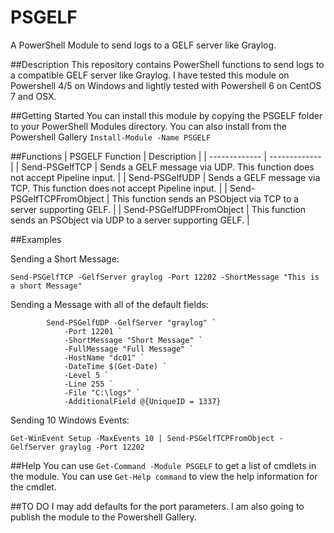# PSGELF
A PowerShell Module to send logs to a GELF server like Graylog.

##Description
This repository contains PowerShell functions to send logs to a compatible GELF server like Graylog. I have tested this module on Powershell 4/5 on Windows and lightly tested with Powershell 6 on CentOS 7 and OSX.

##Getting Started
You can install this module by copying the PSGELF folder to your PowerShell Modules directory. You can also install from the Powershell Gallery `Install-Module -Name PSGELF`

##Functions
|  PSGELF Function  |  Description  |
| ------------- | ------------- |
| Send-PSGelfTCP | Sends a GELF message via UDP. This function does not accept Pipeline input. |
| Send-PSGelfUDP | Sends a GELF message via TCP. This function does not accept Pipeline input. |
| Send-PSGelfTCPFromObject | This function sends an PSObject via TCP to a server supporting GELF. |
| Send-PSGelfUDPFromObject | This function sends an PSObject  via UDP to a server supporting GELF. |

##Examples

Sending a Short Message:
```
Send-PSGelfTCP -GelfServer graylog -Port 12202 -ShortMessage "This is a short Message"
```

Sending a Message with all of the default fields:
```
        Send-PSGelfUDP -GelfServer "graylog" `
            -Port 12201 `
            -ShortMessage "Short Message" `
            -FullMessage "Full Message" `
            -HostName "dc01" `
            -DateTime $(Get-Date) `
            -Level 5 `
            -Line 255 `
            -File "C:\logs" `
            -AdditionalField @{UniqueID = 1337}
```
Sending 10 Windows Events:
```
Get-WinEvent Setup -MaxEvents 10 | Send-PSGelfTCPFromObject -GelfServer graylog -Port 12202
```

##Help
You can use `Get-Command -Module PSGELF` to get a list of cmdlets in the module.
You can use `Get-Help command` to view the help information for the cmdlet.

##TO DO
I may add defaults for the port parameters. I am also going to publish the module to the Powershell Gallery.
